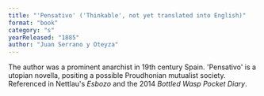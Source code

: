 ```yaml
---
title: "'Pensativo' ('Thinkable', not yet translated into English)"
format: "book"
category: "s"
yearReleased: "1885"
author: "Juan Serrano y Oteyza"
---
```

The author was a prominent anarchist in 19th century Spain. 'Pensativo' is a utopian novella, positing a possible Proudhonian mutualist society. Referenced in Nettlau's <em>Esbozo</em> and the 2014 <em>Bottled Wasp Pocket Diary</em>. 
